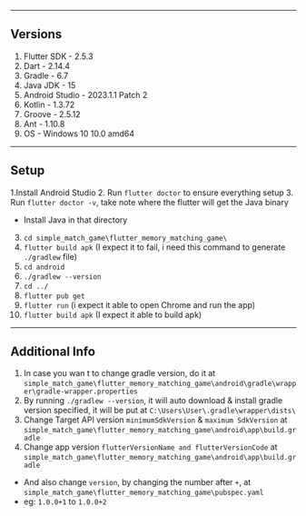 ---------
Versions
---------
1. Flutter SDK - 2.5.3 
2. Dart - 2.14.4
3. Gradle - 6.7
4. Java JDK - 15
5. Android Studio - 2023.1.1 Patch 2
6. Kotlin - 1.3.72
7. Groove - 2.5.12
8. Ant - 1.10.8
9. OS - Windows 10 10.0 amd64

--------
Setup
--------
1.Install Android Studio
2. Run `flutter doctor` to ensure everything setup
3. Run `flutter doctor -v`, take note where the flutter will get the Java binary
- Install Java in that directory
3. `cd simple_match_game\flutter_memory_matching_game\`
4. `flutter build apk` (I expect it to fail, i need this command to generate `./gradlew` file)
5. `cd android`
6. `./gradlew --version`
7. `cd ../`
8. `flutter pub get`
9. `flutter run` (i expect it able to open Chrome and run the app)
10. `flutter build apk` (I expect it able to build apk)


--------
Additional Info
--------
1. In case you wan t to change gradle version, do it at `simple_match_game\flutter_memory_matching_game\android\gradle\wrapper\gradle-wrapper.properties`
2. By running `./gradlew --version`, it will auto download & install gradle version specified, it will be put at `C:\Users\User\.gradle\wrapper\dists\`
3. Change Target API version `minimumSdkVersion` & `maximum SdkVersion` at `simple_match_game\flutter_memory_matching_game\android\app\build.gradle`
4. Change app version `flutterVersionName and flutterVersionCode` at `simple_match_game\flutter_memory_matching_game\android\app\build.gradle`
- And also change `version`, by changing the number after `+`, at `simple_match_game\flutter_memory_matching_game\pubspec.yaml`
- eg: `1.0.0+1` to `1.0.0+2`
